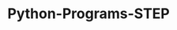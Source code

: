 # Python-Programs-STEP
       
  
                
                 
                  
                              
         
  
